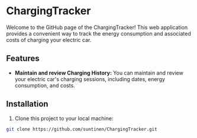 # ChargingTracker

Welcome to the GitHub page of the ChargingTracker! This web application provides a convenient way to track the energy consumption and associated costs of charging your electric car.

## Features

- **Maintain and review Charging History:** You can maintain and review your electric car's  charging sessions, including dates, energy consumption, and costs.

## Installation

1. Clone this project to your local machine:

```bash
git clone https://github.com/suntinen/ChargingTracker.git
